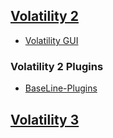 ## [Volatility 2](https://github.com/volatilityfoundation/volatility)
* [Volatility GUI](https://www.osforensics.com/tools/volatility-workbench.html)
### Volatility 2 Plugins
* [BaseLine-Plugins](https://github.com/csababarta/volatility_plugins)

## [Volatility 3](https://github.com/volatilityfoundation/volatility3)
